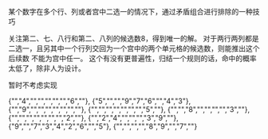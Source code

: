 某个数字在多个行、列或者宫中二选一的情况下，通过矛盾组合进行排除的一种技巧

关注第二、七、八行和第二、八列的候选数8，得到唯一的解。
对于两行两列都是二选一，且另其中一个行列交回为一个宫中的两个单元格的候选数，则能推出这个后续数
不能为宫中任一。 这个有没有更普遍性，归结一个规则的话，命中的概率太低了，除非人为设计。

暂时不考虑实现


{"","4","","","","","","6",""},
{"5","","","9","7","6","","4","3"},
{"","9","","","","","","",""},
{"","","","","","","","5",""},
{"","","8","","","","","3",""},
{"","","","","","","","2",""},
{"","2","4","","","","3","9",""},
{"9","","7","3","4","2","6","","5"},
{"","","","","8","9","","7",""}
    